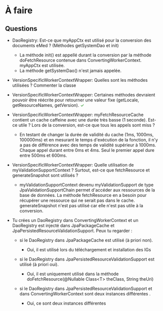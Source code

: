 # À faire


## Questions

- DaoRegistry: Est-ce que myAppCtx est utilisé pour la conversion des documents eMed ? (Méthodes getSystemDao et init)

  - La méthode init() est appellé durant la conversion par la méthode doFetchResource contenue dans ConvertingWorkerContext. myAppCtx est utilisée.
  - La méthode getSystemDao() n'est jamais appelée.

- VersionSpecificWorkerContextWrapper: Quelles sont les méthodes utilisées ? Commenter la classe

- VersionSpecificWorkerContextWrapper: Certaines méthodes devraient pouvoir être réécrite pour retourner une valeur 
  fixe (getLocale, getResourceNames, getVersion). <span style="color:green">✓</span>

- VersionSpecificWorkerContextWrapper: myFetchResourceCache contient un cache caffeine avec une durée très basse (1 seconde). Est-ce utile ? Lors de la conversion, est-ce que tous les appels sont miss ?

  - En testant de changer la durée de validité du cache (1ms, 1000ms, 100000ms) et en mesurant le temps d'exécution de la fonction, il n'y a pas de différence avec des temps de validité supérieur à 1000ms. Chaque appel durant entre 0ms et 4ms. Seul le premier appel dure entre 500ms et 600ms.

- VersionSpecificWorkerContextWrapper: Quelle utilisation de myValidationSupportContext ? Surtout, est-ce que 
  fetchResource et generateSnapshot sont utilisés ?

    - myValidationSupportContext devenu myValidationSupport de type JpaValidationSupportChain permet d'accéder aux ressources de la base de données. La méthode fetchResource en a besoin pour récupérer une ressource qui ne serait pas dans le cache. generateSnapshot n'est pas utilisé car elle n'est pas utile à la conversion.

- Tu crées un DaoRegistry dans ConvertingWorkerContext et un DaoRegistry est injecté dans JpaPackageCache et JpaPersistedResourceValidationSupport. Peux tu regarder :

  - si le DaoRegistry dans JpaPackageCache est utilisé (à priori non).
    - Oui, il est utilisé lors du téléchargement et installation des IGs

  - si le DaoRegistry dans JpaPersistedResourceValidationSupport est utilisé (à priori oui).
    - Oui, il est uniquement utilisé dans la méthode doFetchResource(@Nullable Class\<T\> theClass, String theUri)

  - si le DaoRegistry dans JpaPersistedResourceValidationSupport et dans ConvertingWorkerContext sont deux instances 
    différentes .
    - Oui, ce sont deux instances différentes